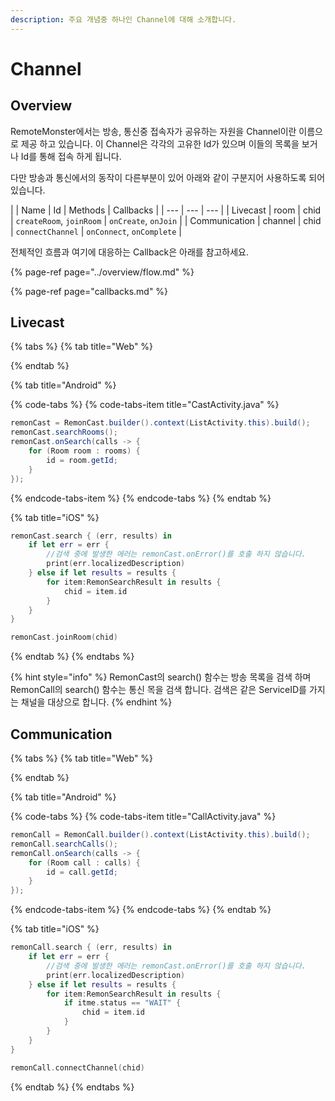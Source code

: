 ```yaml
---
description: 주요 개념중 하나인 Channel에 대해 소개합니다.
---
```


# Channel

## Overview

RemoteMonster에서는 방송, 통신중 접속자가 공유하는 자원을 Channel이란 이름으로 제공 하고 있습니다. 이 Channel은 각각의 고유한 Id가 있으며 이들의 목록을 보거나 Id를 통해 접속 하게 됩니다.

다만 방송과 통신에서의 동작이 다른부분이 있어 아래와 같이 구분지어 사용하도록 되어있습니다.

|  | Name | Id | Methods | Callbacks |
| --- | --- | --- |
| Livecast | room | chid | `createRoom`, `joinRoom` | `onCreate`, `onJoin` |
| Communication | channel | chid | `connectChannel` | `onConnect`, `onComplete` |

전체적인 흐름과 여기에 대응하는 Callback은 아래를 참고하세요.

{% page-ref page="../overview/flow.md" %}

{% page-ref page="callbacks.md" %}

## Livecast

{% tabs %}
{% tab title="Web" %}

{% endtab %}

{% tab title="Android" %}


{% code-tabs %}
{% code-tabs-item title="CastActivity.java" %}
```java
remonCast = RemonCast.builder().context(ListActivity.this).build();
remonCast.searchRooms();
remonCast.onSearch(calls -> {
    for (Room room : rooms) {
        id = room.getId;
    }
});
```
{% endcode-tabs-item %}
{% endcode-tabs %}
{% endtab %}

{% tab title="iOS" %}


```swift
remonCast.search { (err, results) in
    if let err = err {
        //검색 중에 발생한 에러는 remonCast.onError()를 호출 하지 않습니다.
        print(err.localizedDescription)
    } else if let results = results {
        for item:RemonSearchResult in results {
            chid = item.id
        }
    }
}

remonCast.joinRoom(chid)
```
{% endtab %}
{% endtabs %}

{% hint style="info" %}
RemonCast의 search\(\) 함수는 방송 목록을 검색 하며 RemonCall의 search\(\) 함수는 통신 목을 검색 합니다. 검색은 같은 ServiceID를 가지는 채널을 대상으로 합니다.
{% endhint %}

## Communication

{% tabs %}
{% tab title="Web" %}

{% endtab %}

{% tab title="Android" %}


{% code-tabs %}
{% code-tabs-item title="CallActivity.java" %}
```java
remonCall = RemonCall.builder().context(ListActivity.this).build();
remonCall.searchCalls();
remonCall.onSearch(calls -> {
    for (Room call : calls) {
        id = call.getId;
    }
});
```
{% endcode-tabs-item %}
{% endcode-tabs %}
{% endtab %}

{% tab title="iOS" %}


```swift
remonCall.search { (err, results) in
    if let err = err {
        //검색 중에 발생한 에러는 remonCast.onError()를 호출 하지 않습니다.
        print(err.localizedDescription)
    } else if let results = results {
        for item:RemonSearchResult in results {
            if itme.status == "WAIT" {
                chid = item.id
            }
        }
    }
}

remonCall.connectChannel(chid)
```
{% endtab %}
{% endtabs %}

